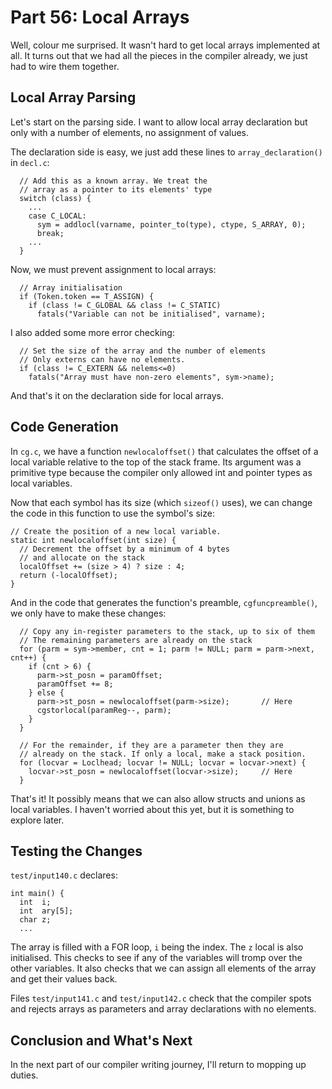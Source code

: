 # Part 56: Local Arrays

Well, colour me surprised. It wasn't hard to get local arrays implemented
at all. It turns out that we had all the pieces in the compiler already,
we just had to wire them together.

## Local Array Parsing

Let's start on the parsing side. I want to allow local array declaration
but only with a number of elements, no assignment of values.

The declaration side is easy, we just add these lines to
`array_declaration()` in `decl.c`:

```
  // Add this as a known array. We treat the
  // array as a pointer to its elements' type
  switch (class) {
    ...
    case C_LOCAL:
      sym = addlocl(varname, pointer_to(type), ctype, S_ARRAY, 0);
      break;
    ...
  }
```

Now, we must prevent assignment to local arrays:

```
  // Array initialisation
  if (Token.token == T_ASSIGN) {
    if (class != C_GLOBAL && class != C_STATIC)
      fatals("Variable can not be initialised", varname);
```

I also added some more error checking:

```
  // Set the size of the array and the number of elements
  // Only externs can have no elements.
  if (class != C_EXTERN && nelems<=0)
    fatals("Array must have non-zero elements", sym->name);
```

And that's it on the declaration side for local arrays.

## Code Generation

In `cg.c`, we have a function `newlocaloffset()` that calculates the
offset of a local variable relative to the top of the stack frame. Its
argument was a primitive type because the compiler only allowed int
and pointer types as local variables.

Now that each symbol has its size (which `sizeof()` uses), we can change
the code in this function to use the symbol's size:

```
// Create the position of a new local variable.
static int newlocaloffset(int size) {
  // Decrement the offset by a minimum of 4 bytes
  // and allocate on the stack
  localOffset += (size > 4) ? size : 4;
  return (-localOffset);
}
```

And in the code that generates the function's preamble, `cgfuncpreamble()`,
we only have to make these changes:

```
  // Copy any in-register parameters to the stack, up to six of them
  // The remaining parameters are already on the stack
  for (parm = sym->member, cnt = 1; parm != NULL; parm = parm->next, cnt++) {
    if (cnt > 6) {
      parm->st_posn = paramOffset;
      paramOffset += 8;
    } else {
      parm->st_posn = newlocaloffset(parm->size);       // Here
      cgstorlocal(paramReg--, parm);
    }
  }

  // For the remainder, if they are a parameter then they are
  // already on the stack. If only a local, make a stack position.
  for (locvar = Loclhead; locvar != NULL; locvar = locvar->next) {
    locvar->st_posn = newlocaloffset(locvar->size);     // Here
  }
```

That's it! It possibly means that we can also allow structs and unions
as local variables. I haven't worried about this yet, but it is something
to explore later.

## Testing the Changes

`test/input140.c` declares:

```
int main() {
  int  i;
  int  ary[5];
  char z;
  ...
```

The array is filled with a FOR loop, `i` being the index. The `z` local
is also initialised. This checks to see if any of the variables will
tromp over the other variables. It also checks that we can assign all
elements of the array and get their values back.

Files `test/input141.c` and `test/input142.c` check that the compiler
spots and rejects arrays as parameters and array declarations with no
elements.

## Conclusion and What's Next

In the next part of our compiler writing journey, I'll return to mopping
up duties.
